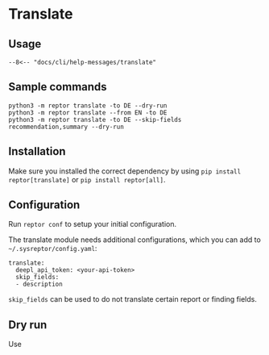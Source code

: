 # Translate

## Usage

```
--8<-- "docs/cli/help-messages/translate"
```

## Sample commands

```
python3 -m reptor translate -to DE --dry-run
python3 -m reptor translate --from EN -to DE
python3 -m reptor translate -to DE --skip-fields recommendation,summary --dry-run
```

## Installation
Make sure you installed the correct dependency by using `pip install reptor[translate]` or `pip install reptor[all]`.

## Configuration
Run `reptor conf` to setup your initial configuration.

The translate module needs additional configurations, which you can add to `~/.sysreptor/config.yaml`:

```
translate:
  deepl_api_token: <your-api-token>
  skip_fields:
  - description
```

`skip_fields` can be used to do not translate certain report or finding fields.

## Dry run
Use 